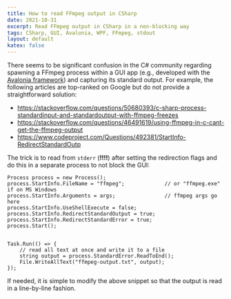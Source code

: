```yaml
---
title: How to read FFmpeg output in CSharp
date: 2021-10-31
excerpt: Read FFmpeg output in CSharp in a non-blocking way
tags: CSharp, GUI, Avalonia, WPF, FFmpeg, stdout
layout: default
katex: false
---
```


There seems to be significant confusion in the C\# community regarding spawning a FFmpeg process within a GUI app (e.g., developed with the [Avalonia framework](https://github.com/AvaloniaUI/Avalonia)) and capturing its standard output.
For example, the following articles are top-ranked on Google but do not provide a straightforward solution:

* <https://stackoverflow.com/questions/50680393/c-sharp-process-standardinput-and-standardoutput-with-ffmpeg-freezes>
* <https://stackoverflow.com/questions/46491619/using-ffmpeg-in-c-cant-get-the-ffmpeg-output>
* <https://www.codeproject.com/Questions/492381/StartInfo-RedirectStandardOutp>

The trick is to read from `stderr` (**!!!!**) after setting the redirection flags and do this in a separate process to not block the GUI:

```
Process process = new Process();
process.StartInfo.FileName = "ffmpeg";             // or "ffmpeg.exe" if on MS Windows
process.StartInfo.Arguments = args;                // ffmpeg args go here
process.StartInfo.UseShellExecute = false;
process.StartInfo.RedirectStandardOutput = true;
process.StartInfo.RedirectStandardError = true;
process.Start();


Task.Run(() => {
	// read all text at once and write it to a file
	string output = process.StandardError.ReadToEnd();
	File.WriteAllText("ffmpeg-output.txt", output);
});
```

If needed, it is simple to modify the above snippet so that the output is read in a line-by-line fashion.
